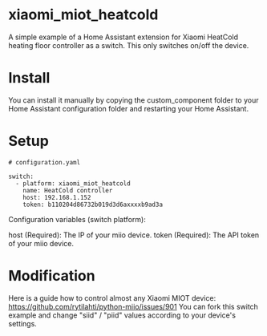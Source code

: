 # xiaomi_miot_heatcold
A simple example of a Home Assistant extension for Xiaomi HeatCold heating floor controller as a switch.
This only switches on/off the device.

# Install
You can install it manually by copying the custom_component folder to your Home Assistant configuration folder and restarting your Home Assistant.

# Setup
```
# configuration.yaml

switch:
  - platform: xiaomi_miot_heatcold
    name: HeatCold controller
    host: 192.168.1.152
    token: b110204d86732b019d3d6axxxxb9ad3a
```
Configuration variables (switch platform):

host (Required): The IP of your miio device.
token (Required): The API token of your miio device.

# Modification
Here is a guide how to control almost any Xiaomi MIOT device: https://github.com/rytilahti/python-miio/issues/901
You can fork this switch example and change "siid" / "piid" values according to your device's settings.
